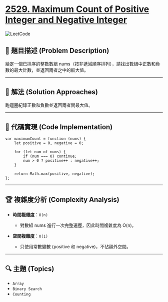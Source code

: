 # [2529. Maximum Count of Positive Integer and Negative Integer](https://leetcode.com/problems/maximum-count-of-positive-integer-and-negative-integer/description/)

![LeetCode](https://leetcode.com/static/images/LeetCode_Sharing.png)

## **📝 題目描述 (Problem Description)**  

給定一個已排序的整數數組 nums（按非遞減順序排列），請找出數組中正數和負數的最大計數，並返回兩者之中的較大值。

---

## 🚀 **解法 (Solution Approaches)**

跑迴圈紀錄正數和負數並返回兩者間最大值。
 
---

## 📌 **代碼實現 (Code Implementation)**
```
var maximumCount = function (nums) {
    let positive = 0, negative = 0;

    for (let num of nums) {
        if (num === 0) continue;
        num > 0 ? positive++ : negative++;
    }

    return Math.max(positive, negative);
};
```

---

## 🏆 **複雜度分析 (Complexity Analysis)**  

- **時間複雜度**：`O(n)` 
  - 對數組 nums 進行一次完整遍歷，因此時間複雜度為 O(n)。


- **空間複雜度**：`O(1)`  
  - 只使用常數變數 (positive 和 negative)，不佔額外空間。

--- 

## 🔍 **主題 (Topics)**
- `Array`
- `Binary Search`
- `Counting`